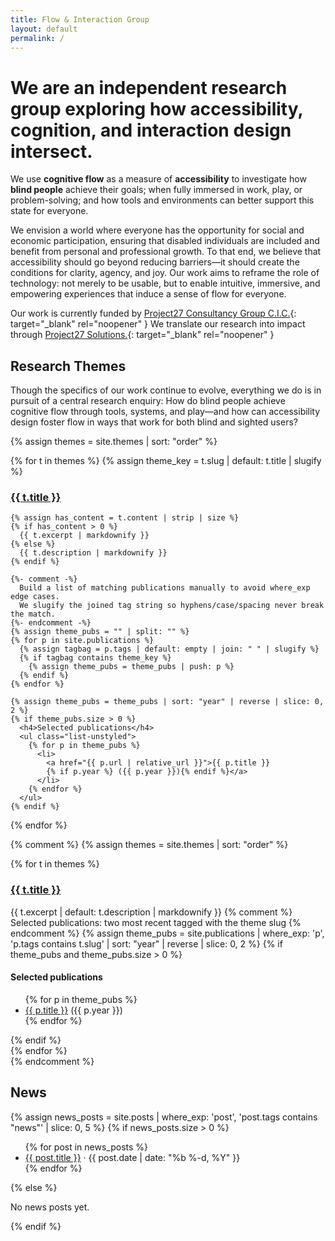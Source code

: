 ```yaml
---
title: Flow & Interaction Group
layout: default
permalink: /
---
```


# We are an independent research group exploring how accessibility, cognition, and interaction design intersect.

We use **cognitive flow** as a measure of **accessibility** to investigate how **blind people** achieve their goals; when fully immersed in work, play, or problem-solving; and how tools and environments can better support this state for everyone.

We envision a world where everyone has the opportunity for social and economic participation, ensuring that disabled individuals are included and benefit from personal and professional growth. To that end, we believe that accessibility should go beyond reducing barriers—it should create the conditions for clarity, agency, and joy. Our work aims to reframe the role of technology: not merely to be usable, but to enable intuitive, immersive, and empowering experiences that induce a sense of flow for everyone.

Our work is currently funded by [Project27 Consultancy Group C.I.C.](https://project27skills.com){: target="_blank" rel="noopener" } We translate our research into impact through [Project27 Solutions.](https://project27skills.com/solutions/index.html){: target="_blank" rel="noopener" }

## Research Themes

Though the specifics of our work continue to evolve, everything we do is in pursuit of a central research enquiry: How do blind people achieve cognitive flow through tools, systems, and play—and how can accessibility design foster flow in ways that work for both blind and sighted users?

{% assign themes = site.themes | sort: "order" %}
<div class="grid grid-2">
{% for t in themes %}
  {% assign theme_key = t.slug | default: t.title | slugify %}
  <div>
    <h3><a href="{{ t.url | relative_url }}">{{ t.title }}</a></h3>

    {% assign has_content = t.content | strip | size %}
    {% if has_content > 0 %}
      {{ t.excerpt | markdownify }}
    {% else %}
      {{ t.description | markdownify }}
    {% endif %}

    {%- comment -%}
      Build a list of matching publications manually to avoid where_exp edge cases.
      We slugify the joined tag string so hyphens/case/spacing never break the match.
    {%- endcomment -%}
    {% assign theme_pubs = "" | split: "" %}
    {% for p in site.publications %}
      {% assign tagbag = p.tags | default: empty | join: " " | slugify %}
      {% if tagbag contains theme_key %}
        {% assign theme_pubs = theme_pubs | push: p %}
      {% endif %}
    {% endfor %}

    {% assign theme_pubs = theme_pubs | sort: "year" | reverse | slice: 0, 2 %}
    {% if theme_pubs.size > 0 %}
      <h4>Selected publications</h4>
      <ul class="list-unstyled">
        {% for p in theme_pubs %}
          <li>
            <a href="{{ p.url | relative_url }}">{{ p.title }}
            {% if p.year %} ({{ p.year }}){% endif %}</a>
          </li>
        {% endfor %}
      </ul>
    {% endif %}
  </div>
{% endfor %}
</div>

{% comment %}
{% assign themes = site.themes | sort: "order" %}
<div class="grid grid-2">
{% for t in themes %}
<div>
  <h3><a href="{{ t.url | relative_url }}">{{ t.title }}</a></h3>
  {{ t.excerpt | default: t.description | markdownify }}
  {% comment %} Selected publications: two most recent tagged with the theme slug {% endcomment %}
  {% assign theme_pubs = site.publications | where_exp: 'p', 'p.tags contains t.slug' | sort: "year" | reverse | slice: 0, 2 %}
  {% if theme_pubs and theme_pubs.size > 0 %}
  <h4>Selected publications</h4>
  <ul class="list-unstyled">
    {% for p in theme_pubs %}
      <li><a href="{{ p.url | relative_url }}">{{ p.title }}</a> ({{ p.year }})</li>
    {% endfor %}
  </ul>
  {% endif %}
</div>
{% endfor %}
</div>
{% endcomment %}

## News

{% assign news_posts = site.posts | where_exp: 'post', 'post.tags contains "news"' | slice: 0, 5 %}
{% if news_posts.size > 0 %}
<ul>
  {% for post in news_posts %}
    <li>
      <a href="{{ post.url | relative_url }}">{{ post.title }}</a>
      <span aria-hidden="true">·</span>
      <time datetime="{{ post.date | date_to_xmlschema }}">{{ post.date | date: "%b %-d, %Y" }}</time>
    </li>
  {% endfor %}
</ul>
{% else %}
<p>No news posts yet.</p>
{% endif %}
